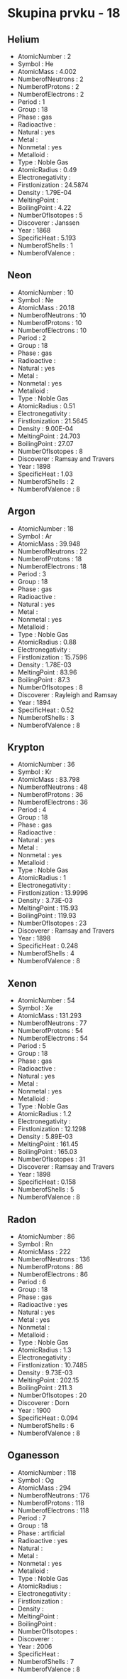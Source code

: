 # Skupina prvku - 18
## Helium 
- AtomicNumber : 2 
- Symbol : He 
- AtomicMass : 4.002 
- NumberofNeutrons : 2 
- NumberofProtons : 2 
- NumberofElectrons : 2 
- Period : 1 
- Group : 18 
- Phase : gas 
- Radioactive :  
- Natural : yes 
- Metal :  
- Nonmetal : yes 
- Metalloid :  
- Type : Noble Gas 
- AtomicRadius : 0.49 
- Electronegativity :  
- FirstIonization : 24.5874 
- Density : 1.79E-04 
- MeltingPoint :  
- BoilingPoint : 4.22 
- NumberOfIsotopes : 5 
- Discoverer : Janssen 
- Year : 1868 
- SpecificHeat : 5.193 
- NumberofShells : 1 
- NumberofValence :  
## Neon 
- AtomicNumber : 10 
- Symbol : Ne 
- AtomicMass : 20.18 
- NumberofNeutrons : 10 
- NumberofProtons : 10 
- NumberofElectrons : 10 
- Period : 2 
- Group : 18 
- Phase : gas 
- Radioactive :  
- Natural : yes 
- Metal :  
- Nonmetal : yes 
- Metalloid :  
- Type : Noble Gas 
- AtomicRadius : 0.51 
- Electronegativity :  
- FirstIonization : 21.5645 
- Density : 9.00E-04 
- MeltingPoint : 24.703 
- BoilingPoint : 27.07 
- NumberOfIsotopes : 8 
- Discoverer : Ramsay and Travers 
- Year : 1898 
- SpecificHeat : 1.03 
- NumberofShells : 2 
- NumberofValence : 8 
## Argon 
- AtomicNumber : 18 
- Symbol : Ar 
- AtomicMass : 39.948 
- NumberofNeutrons : 22 
- NumberofProtons : 18 
- NumberofElectrons : 18 
- Period : 3 
- Group : 18 
- Phase : gas 
- Radioactive :  
- Natural : yes 
- Metal :  
- Nonmetal : yes 
- Metalloid :  
- Type : Noble Gas 
- AtomicRadius : 0.88 
- Electronegativity :  
- FirstIonization : 15.7596 
- Density : 1.78E-03 
- MeltingPoint : 83.96 
- BoilingPoint : 87.3 
- NumberOfIsotopes : 8 
- Discoverer : Rayleigh and Ramsay 
- Year : 1894 
- SpecificHeat : 0.52 
- NumberofShells : 3 
- NumberofValence : 8 
## Krypton 
- AtomicNumber : 36 
- Symbol : Kr 
- AtomicMass : 83.798 
- NumberofNeutrons : 48 
- NumberofProtons : 36 
- NumberofElectrons : 36 
- Period : 4 
- Group : 18 
- Phase : gas 
- Radioactive :  
- Natural : yes 
- Metal :  
- Nonmetal : yes 
- Metalloid :  
- Type : Noble Gas 
- AtomicRadius : 1 
- Electronegativity :  
- FirstIonization : 13.9996 
- Density : 3.73E-03 
- MeltingPoint : 115.93 
- BoilingPoint : 119.93 
- NumberOfIsotopes : 23 
- Discoverer : Ramsay and Travers 
- Year : 1898 
- SpecificHeat : 0.248 
- NumberofShells : 4 
- NumberofValence : 8 
## Xenon 
- AtomicNumber : 54 
- Symbol : Xe 
- AtomicMass : 131.293 
- NumberofNeutrons : 77 
- NumberofProtons : 54 
- NumberofElectrons : 54 
- Period : 5 
- Group : 18 
- Phase : gas 
- Radioactive :  
- Natural : yes 
- Metal :  
- Nonmetal : yes 
- Metalloid :  
- Type : Noble Gas 
- AtomicRadius : 1.2 
- Electronegativity :  
- FirstIonization : 12.1298 
- Density : 5.89E-03 
- MeltingPoint : 161.45 
- BoilingPoint : 165.03 
- NumberOfIsotopes : 31 
- Discoverer : Ramsay and Travers 
- Year : 1898 
- SpecificHeat : 0.158 
- NumberofShells : 5 
- NumberofValence : 8 
## Radon 
- AtomicNumber : 86 
- Symbol : Rn 
- AtomicMass : 222 
- NumberofNeutrons : 136 
- NumberofProtons : 86 
- NumberofElectrons : 86 
- Period : 6 
- Group : 18 
- Phase : gas 
- Radioactive : yes 
- Natural : yes 
- Metal : yes 
- Nonmetal :  
- Metalloid :  
- Type : Noble Gas 
- AtomicRadius : 1.3 
- Electronegativity :  
- FirstIonization : 10.7485 
- Density : 9.73E-03 
- MeltingPoint : 202.15 
- BoilingPoint : 211.3 
- NumberOfIsotopes : 20 
- Discoverer : Dorn 
- Year : 1900 
- SpecificHeat : 0.094 
- NumberofShells : 6 
- NumberofValence : 8 
## Oganesson 
- AtomicNumber : 118 
- Symbol : Og 
- AtomicMass : 294 
- NumberofNeutrons : 176 
- NumberofProtons : 118 
- NumberofElectrons : 118 
- Period : 7 
- Group : 18 
- Phase : artificial 
- Radioactive : yes 
- Natural :  
- Metal :  
- Nonmetal : yes 
- Metalloid :  
- Type : Noble Gas 
- AtomicRadius :  
- Electronegativity :  
- FirstIonization :  
- Density :  
- MeltingPoint :  
- BoilingPoint :  
- NumberOfIsotopes :  
- Discoverer :  
- Year : 2006 
- SpecificHeat :  
- NumberofShells : 7 
- NumberofValence : 8 
